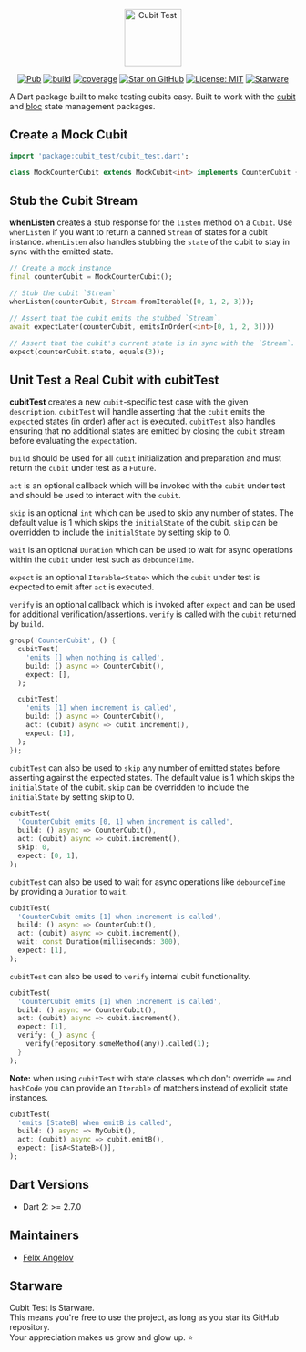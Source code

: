 <p align="center"><img src="https://raw.githubusercontent.com/felangel/cubit/master/assets/cubit_test_full.png" height="100" alt="Cubit Test"></p>

<p align="center">
<a href="https://pub.dev/packages/cubit_test"><img src="https://img.shields.io/pub/v/cubit_test.svg" alt="Pub"></a>
<a href="https://github.com/felangel/cubit/actions"><img src="https://github.com/felangel/cubit/workflows/build/badge.svg" alt="build"></a>
<a href="https://github.com/felangel/cubit/actions"><img src="https://raw.githubusercontent.com/felangel/cubit/master/packages/cubit_test/coverage_badge.svg" alt="coverage"></a>
<a href="https://github.com/felangel/cubit"><img src="https://img.shields.io/github/stars/felangel/cubit.svg?style=flat&logo=github&colorB=deeppink&label=stars" alt="Star on GitHub"></a>
<a href="https://opensource.org/licenses/MIT"><img src="https://img.shields.io/badge/license-MIT-purple.svg" alt="License: MIT"></a>
<a href="https://github.com/zepfietje/starware"><img src="https://img.shields.io/badge/Starware-%E2%AD%90-black?labelColor=%23f9b00d" alt="Starware"></a>
</p>

A Dart package built to make testing cubits easy. Built to work with the [cubit](https://pub.dev/packages/cubit) and [bloc](https://pub.dev/packages/bloc) state management packages.

## Create a Mock Cubit

```dart
import 'package:cubit_test/cubit_test.dart';

class MockCounterCubit extends MockCubit<int> implements CounterCubit {}
```

## Stub the Cubit Stream

**whenListen** creates a stub response for the `listen` method on a `Cubit`. Use `whenListen` if you want to return a canned `Stream` of states for a cubit instance. `whenListen` also handles stubbing the `state` of the cubit to stay in sync with the emitted state.

```dart
// Create a mock instance
final counterCubit = MockCounterCubit();

// Stub the cubit `Stream`
whenListen(counterCubit, Stream.fromIterable([0, 1, 2, 3]));

// Assert that the cubit emits the stubbed `Stream`.
await expectLater(counterCubit, emitsInOrder(<int>[0, 1, 2, 3])))

// Assert that the cubit's current state is in sync with the `Stream`.
expect(counterCubit.state, equals(3));
```

## Unit Test a Real Cubit with cubitTest

**cubitTest** creates a new `cubit`-specific test case with the given `description`. `cubitTest` will handle asserting that the `cubit` emits the `expect`ed states (in order) after `act` is executed. `cubitTest` also handles ensuring that no additional states are emitted by closing the `cubit` stream before evaluating the `expect`ation.

`build` should be used for all `cubit` initialization and preparation and must return the `cubit` under test as a `Future`.

`act` is an optional callback which will be invoked with the `cubit` under test and should be used to interact with the `cubit`.

`skip` is an optional `int` which can be used to skip any number of states. The default value is 1 which skips the `initialState` of the cubit. `skip` can be overridden to include the `initialState` by setting skip to 0.

`wait` is an optional `Duration` which can be used to wait for async operations within the `cubit` under test such as `debounceTime`.

`expect` is an optional `Iterable<State>` which the `cubit` under test is expected to emit after `act` is executed.

`verify` is an optional callback which is invoked after `expect` and can be used for additional verification/assertions. `verify` is called with the `cubit` returned by `build`.

```dart
group('CounterCubit', () {
  cubitTest(
    'emits [] when nothing is called',
    build: () async => CounterCubit(),
    expect: [],
  );

  cubitTest(
    'emits [1] when increment is called',
    build: () async => CounterCubit(),
    act: (cubit) async => cubit.increment(),
    expect: [1],
  );
});
```

`cubitTest` can also be used to `skip` any number of emitted states before asserting against the expected states. The default value is 1 which skips the `initialState` of the cubit. `skip` can be overridden to include the `initialState` by setting skip to 0.

```dart
cubitTest(
  'CounterCubit emits [0, 1] when increment is called',
  build: () async => CounterCubit(),
  act: (cubit) async => cubit.increment(),
  skip: 0,
  expect: [0, 1],
);
```

`cubitTest` can also be used to wait for async operations like `debounceTime` by providing a `Duration` to `wait`.

```dart
cubitTest(
  'CounterCubit emits [1] when increment is called',
  build: () async => CounterCubit(),
  act: (cubit) async => cubit.increment(),
  wait: const Duration(milliseconds: 300),
  expect: [1],
);
```

`cubitTest` can also be used to `verify` internal cubit functionality.

```dart
cubitTest(
  'CounterCubit emits [1] when increment is called',
  build: () async => CounterCubit(),
  act: (cubit) async => cubit.increment(),
  expect: [1],
  verify: (_) async {
    verify(repository.someMethod(any)).called(1);
  }
);
```

**Note:** when using `cubitTest` with state classes which don't override `==` and `hashCode` you can provide an `Iterable` of matchers instead of explicit state instances.

```dart
cubitTest(
  'emits [StateB] when emitB is called',
  build: () async => MyCubit(),
  act: (cubit) async => cubit.emitB(),
  expect: [isA<StateB>()],
);
```

## Dart Versions

- Dart 2: >= 2.7.0

## Maintainers

- [Felix Angelov](https://github.com/felangel)

## Starware

Cubit Test is Starware.  
This means you're free to use the project, as long as you star its GitHub repository.  
Your appreciation makes us grow and glow up. ⭐
